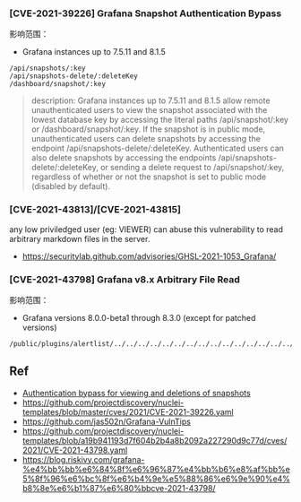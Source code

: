 ### [CVE-2021-39226] Grafana Snapshot Authentication Bypass

影响范围：
- Grafana instances up to 7.5.11 and 8.1.5
```
/api/snapshots/:key
/api/snapshots-delete/:deleteKey
/dashboard/snapshot/:key
```

>   description: Grafana instances up to 7.5.11 and 8.1.5 allow remote unauthenticated users to view the snapshot associated with the lowest database key by accessing the literal paths /api/snapshot/:key or /dashboard/snapshot/:key. If the snapshot is in public mode, unauthenticated users can delete snapshots by accessing the endpoint /api/snapshots-delete/:deleteKey. Authenticated users can also delete snapshots by accessing the endpoints /api/snapshots-delete/:deleteKey, or sending a delete request to /api/snapshot/:key, regardless of whether or not the snapshot is set to public mode (disabled by default).


### [CVE-2021-43813]/[CVE-2021-43815]

any low priviledged user (eg: VIEWER) can abuse this vulnerability to read arbitrary markdown files in the server.

- https://securitylab.github.com/advisories/GHSL-2021-1053_Grafana/


### [CVE-2021-43798] Grafana v8.x Arbitrary File Read

影响范围：
- Grafana versions 8.0.0-beta1 through 8.3.0 (except for patched versions)
```
/public/plugins/alertlist/../../../../../../../../../../../../../../../../../../../etc/passwd
```



## Ref

- [Authentication bypass for viewing and deletions of snapshots](https://github.com/advisories/GHSA-69j6-29vr-p3j9)
- https://github.com/projectdiscovery/nuclei-templates/blob/master/cves/2021/CVE-2021-39226.yaml
- https://github.com/jas502n/Grafana-VulnTips
- https://github.com/projectdiscovery/nuclei-templates/blob/a19b941193d7f604b2b4a8b2092a227290d9c77d/cves/2021/CVE-2021-43798.yaml
- https://blog.riskivy.com/grafana-%e4%bb%bb%e6%84%8f%e6%96%87%e4%bb%b6%e8%af%bb%e5%8f%96%e6%bc%8f%e6%b4%9e%e5%88%86%e6%9e%90%e4%b8%8e%e6%b1%87%e6%80%bbcve-2021-43798/
